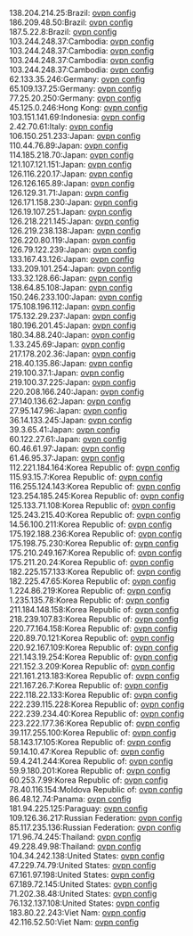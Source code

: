 138.204.214.25:Brazil: [ovpn config](vpn/138_204_214_25.ovpn)  
186.209.48.50:Brazil: [ovpn config](vpn/186_209_48_50.ovpn)  
187.5.22.8:Brazil: [ovpn config](vpn/187_5_22_8.ovpn)  
103.244.248.37:Cambodia: [ovpn config](vpn/103_244_248_37.ovpn)  
103.244.248.37:Cambodia: [ovpn config](vpn/103_244_248_37.ovpn)  
103.244.248.37:Cambodia: [ovpn config](vpn/103_244_248_37.ovpn)  
103.244.248.37:Cambodia: [ovpn config](vpn/103_244_248_37.ovpn)  
62.133.35.246:Germany: [ovpn config](vpn/62_133_35_246.ovpn)  
65.109.137.25:Germany: [ovpn config](vpn/65_109_137_25.ovpn)  
77.25.20.250:Germany: [ovpn config](vpn/77_25_20_250.ovpn)  
45.125.0.246:Hong Kong: [ovpn config](vpn/45_125_0_246.ovpn)  
103.151.141.69:Indonesia: [ovpn config](vpn/103_151_141_69.ovpn)  
2.42.70.61:Italy: [ovpn config](vpn/2_42_70_61.ovpn)  
106.150.251.233:Japan: [ovpn config](vpn/106_150_251_233.ovpn)  
110.44.76.89:Japan: [ovpn config](vpn/110_44_76_89.ovpn)  
114.185.218.70:Japan: [ovpn config](vpn/114_185_218_70.ovpn)  
121.107.121.151:Japan: [ovpn config](vpn/121_107_121_151.ovpn)  
126.116.220.17:Japan: [ovpn config](vpn/126_116_220_17.ovpn)  
126.126.165.89:Japan: [ovpn config](vpn/126_126_165_89.ovpn)  
126.129.31.71:Japan: [ovpn config](vpn/126_129_31_71.ovpn)  
126.171.158.230:Japan: [ovpn config](vpn/126_171_158_230.ovpn)  
126.19.107.251:Japan: [ovpn config](vpn/126_19_107_251.ovpn)  
126.218.221.145:Japan: [ovpn config](vpn/126_218_221_145.ovpn)  
126.219.238.138:Japan: [ovpn config](vpn/126_219_238_138.ovpn)  
126.220.80.119:Japan: [ovpn config](vpn/126_220_80_119.ovpn)  
126.79.122.239:Japan: [ovpn config](vpn/126_79_122_239.ovpn)  
133.167.43.126:Japan: [ovpn config](vpn/133_167_43_126.ovpn)  
133.209.101.254:Japan: [ovpn config](vpn/133_209_101_254.ovpn)  
133.32.128.66:Japan: [ovpn config](vpn/133_32_128_66.ovpn)  
138.64.85.108:Japan: [ovpn config](vpn/138_64_85_108.ovpn)  
150.246.233.100:Japan: [ovpn config](vpn/150_246_233_100.ovpn)  
175.108.196.112:Japan: [ovpn config](vpn/175_108_196_112.ovpn)  
175.132.29.237:Japan: [ovpn config](vpn/175_132_29_237.ovpn)  
180.196.201.45:Japan: [ovpn config](vpn/180_196_201_45.ovpn)  
180.34.88.240:Japan: [ovpn config](vpn/180_34_88_240.ovpn)  
1.33.245.69:Japan: [ovpn config](vpn/1_33_245_69.ovpn)  
217.178.202.36:Japan: [ovpn config](vpn/217_178_202_36.ovpn)  
218.40.135.86:Japan: [ovpn config](vpn/218_40_135_86.ovpn)  
219.100.37.1:Japan: [ovpn config](vpn/219_100_37_1.ovpn)  
219.100.37.225:Japan: [ovpn config](vpn/219_100_37_225.ovpn)  
220.208.166.240:Japan: [ovpn config](vpn/220_208_166_240.ovpn)  
27.140.136.62:Japan: [ovpn config](vpn/27_140_136_62.ovpn)  
27.95.147.96:Japan: [ovpn config](vpn/27_95_147_96.ovpn)  
36.14.133.245:Japan: [ovpn config](vpn/36_14_133_245.ovpn)  
39.3.65.41:Japan: [ovpn config](vpn/39_3_65_41.ovpn)  
60.122.27.61:Japan: [ovpn config](vpn/60_122_27_61.ovpn)  
60.46.61.97:Japan: [ovpn config](vpn/60_46_61_97.ovpn)  
61.46.95.37:Japan: [ovpn config](vpn/61_46_95_37.ovpn)  
112.221.184.164:Korea Republic of: [ovpn config](vpn/112_221_184_164.ovpn)  
115.93.15.7:Korea Republic of: [ovpn config](vpn/115_93_15_7.ovpn)  
116.255.124.143:Korea Republic of: [ovpn config](vpn/116_255_124_143.ovpn)  
123.254.185.245:Korea Republic of: [ovpn config](vpn/123_254_185_245.ovpn)  
125.133.71.108:Korea Republic of: [ovpn config](vpn/125_133_71_108.ovpn)  
125.243.215.40:Korea Republic of: [ovpn config](vpn/125_243_215_40.ovpn)  
14.56.100.211:Korea Republic of: [ovpn config](vpn/14_56_100_211.ovpn)  
175.192.188.236:Korea Republic of: [ovpn config](vpn/175_192_188_236.ovpn)  
175.198.75.230:Korea Republic of: [ovpn config](vpn/175_198_75_230.ovpn)  
175.210.249.167:Korea Republic of: [ovpn config](vpn/175_210_249_167.ovpn)  
175.211.20.24:Korea Republic of: [ovpn config](vpn/175_211_20_24.ovpn)  
182.225.157.133:Korea Republic of: [ovpn config](vpn/182_225_157_133.ovpn)  
182.225.47.65:Korea Republic of: [ovpn config](vpn/182_225_47_65.ovpn)  
1.224.86.219:Korea Republic of: [ovpn config](vpn/1_224_86_219.ovpn)  
1.235.135.78:Korea Republic of: [ovpn config](vpn/1_235_135_78.ovpn)  
211.184.148.158:Korea Republic of: [ovpn config](vpn/211_184_148_158.ovpn)  
218.239.107.83:Korea Republic of: [ovpn config](vpn/218_239_107_83.ovpn)  
220.77.164.158:Korea Republic of: [ovpn config](vpn/220_77_164_158.ovpn)  
220.89.70.121:Korea Republic of: [ovpn config](vpn/220_89_70_121.ovpn)  
220.92.167.109:Korea Republic of: [ovpn config](vpn/220_92_167_109.ovpn)  
221.143.19.254:Korea Republic of: [ovpn config](vpn/221_143_19_254.ovpn)  
221.152.3.209:Korea Republic of: [ovpn config](vpn/221_152_3_209.ovpn)  
221.161.213.183:Korea Republic of: [ovpn config](vpn/221_161_213_183.ovpn)  
221.167.26.7:Korea Republic of: [ovpn config](vpn/221_167_26_7.ovpn)  
222.118.22.133:Korea Republic of: [ovpn config](vpn/222_118_22_133.ovpn)  
222.239.115.228:Korea Republic of: [ovpn config](vpn/222_239_115_228.ovpn)  
222.239.234.40:Korea Republic of: [ovpn config](vpn/222_239_234_40.ovpn)  
223.222.177.36:Korea Republic of: [ovpn config](vpn/223_222_177_36.ovpn)  
39.117.255.100:Korea Republic of: [ovpn config](vpn/39_117_255_100.ovpn)  
58.143.17.105:Korea Republic of: [ovpn config](vpn/58_143_17_105.ovpn)  
59.14.10.47:Korea Republic of: [ovpn config](vpn/59_14_10_47.ovpn)  
59.4.241.244:Korea Republic of: [ovpn config](vpn/59_4_241_244.ovpn)  
59.9.180.201:Korea Republic of: [ovpn config](vpn/59_9_180_201.ovpn)  
60.253.7.99:Korea Republic of: [ovpn config](vpn/60_253_7_99.ovpn)  
78.40.116.154:Moldova Republic of: [ovpn config](vpn/78_40_116_154.ovpn)  
86.48.12.74:Panama: [ovpn config](vpn/86_48_12_74.ovpn)  
181.94.225.125:Paraguay: [ovpn config](vpn/181_94_225_125.ovpn)  
109.126.36.217:Russian Federation: [ovpn config](vpn/109_126_36_217.ovpn)  
85.117.235.136:Russian Federation: [ovpn config](vpn/85_117_235_136.ovpn)  
171.96.74.245:Thailand: [ovpn config](vpn/171_96_74_245.ovpn)  
49.228.49.98:Thailand: [ovpn config](vpn/49_228_49_98.ovpn)  
104.34.242.138:United States: [ovpn config](vpn/104_34_242_138.ovpn)  
47.229.74.79:United States: [ovpn config](vpn/47_229_74_79.ovpn)  
67.161.97.198:United States: [ovpn config](vpn/67_161_97_198.ovpn)  
67.189.72.145:United States: [ovpn config](vpn/67_189_72_145.ovpn)  
71.202.38.48:United States: [ovpn config](vpn/71_202_38_48.ovpn)  
76.132.137.108:United States: [ovpn config](vpn/76_132_137_108.ovpn)  
183.80.22.243:Viet Nam: [ovpn config](vpn/183_80_22_243.ovpn)  
42.116.52.50:Viet Nam: [ovpn config](vpn/42_116_52_50.ovpn)  
